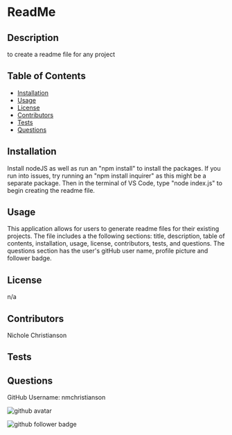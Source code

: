 # ReadMe
## Description
to create a readme file for any project
## Table of Contents
- [Installation](#Installation)
- [Usage](#Usage)
- [License](#License)
- [Contributors](#Contributors)
- [Tests](#Tests)
- [Questions](#Questions)
## Installation
Install nodeJS as well as run an "npm install" to install the packages. If you run into issues, try running an "npm install inquirer" as this might be a separate package. Then in the terminal of VS Code, type "node index.js" to begin creating the readme file.
## Usage
This application allows for users to generate readme files for their existing projects. The file includes a the following sections: title, description, table of contents, installation, usage, license, contributors, tests, and questions. The questions section has the user's gitHub user name, profile picture and follower badge.
## License
n/a
## Contributors
Nichole Christianson
## Tests

## Questions
GitHub Username: nmchristianson


![github avatar](https://avatars.githubusercontent.com/u/77651165?v=4)

![github follower badge](https://img.shields.io/github/followers/nmchristianson?color=blue&style=social)
